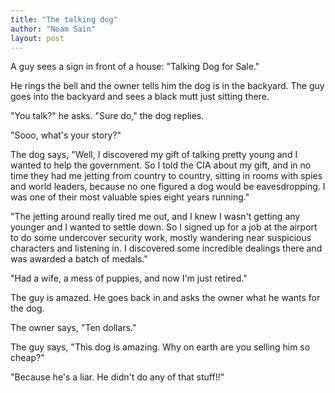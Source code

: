 ```yaml
---
title: "The talking dog"
author: "Noam Sain"
layout: post
---
```


A guy sees a sign in front of a house: "Talking Dog for Sale."

He rings the bell and the owner tells him the dog is in the backyard. The guy goes into the backyard and sees a black mutt just sitting there.

"You talk?" he asks. "Sure do," the dog replies.

"Sooo, what's your story?"

The dog says, "Well, I discovered my gift of talking pretty young and I wanted to help the government. So I told the CIA about my gift, and in no time they had me jetting from country to country, sitting in rooms with spies and world leaders, because no one figured a dog would be eavesdropping. I was one of their most valuable spies eight years running."

"The jetting around really tired me out, and I knew I wasn't getting any younger and I wanted to settle down. So I signed up for a job at the airport to do some undercover security work, mostly wandering near suspicious characters and listening in. I discovered some incredible dealings there and was awarded a batch of medals."

"Had a wife, a mess of puppies, and now I'm just retired."

The guy is amazed. He goes back in and asks the owner what he wants for the dog.

The owner says, "Ten dollars."

The guy says, "This dog is amazing. Why on earth are you selling him so cheap?"

"Because he's a liar. He didn't do any of that stuff!!"